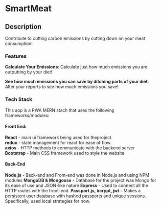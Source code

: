 # SmartMeat

## Description

Contribute to cutting carbon emissions by cutting down on your meat consumption!

### Features

**Calculate Your Emissions**: Calculate just how much emissions you are outputting by your diet!

**See how much emissions you can save by ditching parts of your diet**: Alter your reports to see how much emissions you save!



### Tech Stack

This app is a PWA MERN stach that uses the following frameworks/modules:
<br>
#### Front End:
**React** - main ui framework being used for theproject. <br>
**redux** - state management for react for ease of flow.<br>
**axios** - HTTP methods to communicate with the backend server <br>
**Bootstrap** - Main CSS framework used to style the website <br>

#### Back-End

**Node.js** - Back-end and Front-end was done in Node.js and using NPM modules
**MongoDB & Mongoose** - Database for the project was Mongo for its ease of use and JSON-like nature
**Express** - Used to connect all the HTTP routes with the front-end. 
**Passport.js, bcrypt, jwt** - Makes a persistent user database with hashed passports and unique sessions. Specifically, used local strategies for now.
